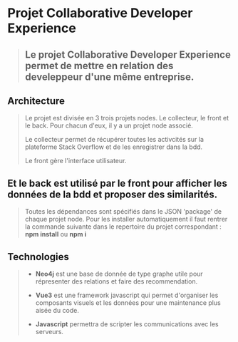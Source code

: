 # Projet Collaborative Developer Experience

> ## Le projet Collaborative Developer Experience permet de mettre en relation des develeppeur d'une même entreprise.

## Architecture

>Le projet est divisée en 3 trois projets nodes. Le collecteur, le front et le back. Pour chacun d'eux, il y a un projet node associé.
>
>Le collecteur permet de récupérer toutes les activcités sur la plateforme Stack Overflow et de les enregistrer dans la bdd.
>
>Le front gère l'interface utilisateur.

## Et le back est utilisé par le front pour afficher les données de la bdd et proposer des similarités.

>Toutes les dépendances sont spécifiés dans le JSON 'package' de chaque projet node. Pour les installer automatiquement il faut rentrer la commande suivante dans le repertoire du projet correspondant : **npm install** ou **npm i**

## Technologies

>- **Neo4j** est une base de donnée de type graphe utile pour répresenter des relations et faire des recommendation.
>
>- **Vue3** est une framework javascript qui permet d'organiser les composants visuels et les données pour une maintenance plus aisée du code.
>
>- **Javascript** permettra de scripter les communications avec les serveurs.